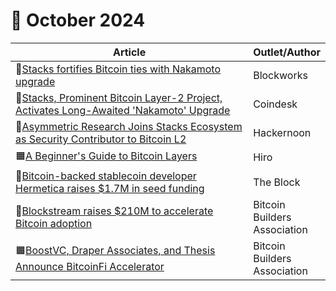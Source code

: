 # 🔸 October 2024

<table><thead><tr><th width="443">Article</th><th>Outlet/Author</th></tr></thead><tbody><tr><td>🚀<a href="https://blockworks.co/news/stacks-sbtc-bitcoin-alignment-nakamoto?ref=stacksblog">Stacks fortifies Bitcoin ties with Nakamoto upgrade</a></td><td>Blockworks</td></tr><tr><td>🚀<a href="https://www.coindesk.com/tech/2024/10/29/stacks-prominent-bitcoin-layer-2-project-activates-long-awaited-nakamoto-upgrade/?ref=stacksblog">Stacks, Prominent Bitcoin Layer-2 Project, Activates Long-Awaited 'Nakamoto' Upgrade</a></td><td>Coindesk</td></tr><tr><td>🤝<a href="https://hackernoon.com/asymmetric-research-joins-stacks-ecosystem-as-security-contributor-to-bitcoin-l2">Asymmetric Research Joins Stacks Ecosystem as Security Contributor to Bitcoin L2</a></td><td>Hackernoon</td></tr><tr><td>🟧<a href="https://www.hiro.so/blog/read-a-beginners-guide-to-bitcoin-layers?ref=stacksblog">A Beginner's Guide to Bitcoin Layers</a></td><td>Hiro</td></tr><tr><td>🌱<a href="https://www.theblock.co/post/321141/bitcoin-backed-stablecoin-developer-hermetica-raises-1-7-million-in-seed-funding?ref=stacksblog">Bitcoin-backed stablecoin developer Hermetica raises $1.7M in seed funding</a></td><td>The Block</td></tr><tr><td>🌱<a href="https://subscribe.bitcoinbuildersassociation.com/p/blockstream-raises-210m-to-accelerate?ref=stacksblog">Blockstream raises $210M to accelerate Bitcoin adoption</a></td><td>Bitcoin Builders Association</td></tr><tr><td>🟧<a href="https://subscribe.bitcoinbuildersassociation.com/p/boostvc-draper-associates-and-thesis?ref=stacksblog">BoostVC, Draper Associates, and Thesis Announce BitcoinFi Accelerator</a></td><td>Bitcoin Builders Association</td></tr></tbody></table>
